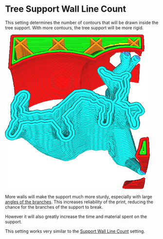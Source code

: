 Tree Support Wall Line Count
====
This setting determines the number of contours that will be drawn inside the tree support. With more contours, the tree support will be more rigid.

![Two walls](images/support_tree_wall_count.png)

More walls will make the support much more sturdy, especially with large [angles of the branches](support_tree_angle.md). This increases reliability of the print, reducing the chance for the branches of the support to break.

However it will also greatly increase the time and material spent on the support.

This setting works very similar to the [Support Wall Line Count](support_wall_count.md) setting.